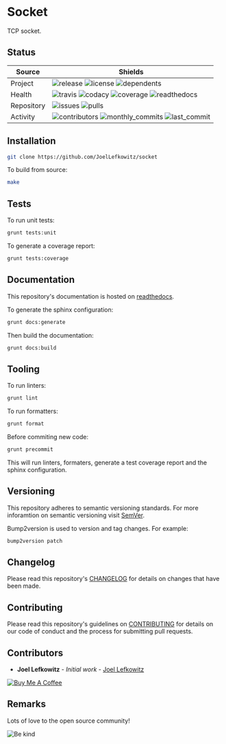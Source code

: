# Socket

TCP socket.

## Status

| Source     | Shields                                                                                                            |
| ---------- | ------------------------------------------------------------------------------------------------------------------ |
| Project    | ![release][release_shield] ![license][license_shield] ![dependents][dependents_shield]                             |
| Health     | ![travis][travis_shield] ![codacy][codacy_shield] ![coverage][coverage_shield] ![readthedocs][readthedocs_shield]  |
| Repository | ![issues][issues_shield] ![pulls][pulls_shield]                                                                    |
| Activity   | ![contributors][contributors_shield] ![monthly_commits][monthly_commits_shield] ![last_commit][last_commit_shield] |

## Installation

```bash
git clone https://github.com/JoelLefkowitz/socket
```

To build from source:

```bash
make
```

## Tests

To run unit tests:

```bash
grunt tests:unit
```

To generate a coverage report:

```bash
grunt tests:coverage
```

## Documentation

This repository's documentation is hosted on [readthedocs][readthedocs].

To generate the sphinx configuration:

```bash
grunt docs:generate
```

Then build the documentation:

```bash
grunt docs:build
```

## Tooling

To run linters:

```bash
grunt lint
```

To run formatters:

```bash
grunt format
```

Before commiting new code:

```bash
grunt precommit
```

This will run linters, formaters, generate a test coverage report and the sphinx configuration.

## Versioning

This repository adheres to semantic versioning standards.
For more inforamtion on semantic versioning visit [SemVer][semver].

Bump2version is used to version and tag changes.
For example:

```bash
bump2version patch
```

## Changelog

Please read this repository's [CHANGELOG](CHANGELOG.md) for details on changes that have been made.

## Contributing

Please read this repository's guidelines on [CONTRIBUTING](CONTRIBUTING.md) for details on our code of conduct and the process for submitting pull requests.

## Contributors

- **Joel Lefkowitz** - _Initial work_ - [Joel Lefkowitz][joellefkowitz]

[![Buy Me A Coffee][coffee_button]][coffee]

## Remarks

Lots of love to the open source community!

![Be kind][be_kind]

<!-- Github links -->

[pulls]: https://github.com/JoelLefkowitz/socket/pulls
[issues]: https://github.com/JoelLefkowitz/socket/issues

<!-- External links -->

[readthedocs]: https://socket.readthedocs.io/en/latest/
[semver]: http://semver.org/
[coffee]: https://www.buymeacoffee.com/joellefkowitz
[coffee_button]: https://cdn.buymeacoffee.com/buttons/default-blue.png
[be_kind]: https://media.giphy.com/media/osAcIGTSyeovPq6Xph/giphy.gif

<!-- Acknowledgments -->

[joellefkowitz]: https://github.com/JoelLefkowitz

<!-- Project shields -->

[release_shield]: https://img.shields.io/github/v/tag/joellefkowitz/socket
[license_shield]: https://img.shields.io/github/license/joellefkowitz/socket
[dependents_shield]: https://img.shields.io/librariesio/dependent-repos/pypi/socket

<!-- Health shields -->

[travis_shield]: https://img.shields.io/travis/joellefkowitz/socket
[codacy_shield]: https://img.shields.io/codacy/coverage/socket
[coverage_shield]: https://img.shields.io/codacy/grade/socket
[readthedocs_shield]: https://img.shields.io/readthedocs/socket

<!-- Repository shields -->

[issues_shield]: https://img.shields.io/github/issues/joellefkowitz/socket
[pulls_shield]: https://img.shields.io/github/issues-pr/joellefkowitz/socket

<!-- Activity shields -->

[contributors_shield]: https://img.shields.io/github/contributors/joellefkowitz/socket
[monthly_commits_shield]: https://img.shields.io/github/commit-activity/m/joellefkowitz/socket
[last_commit_shield]: https://img.shields.io/github/last-commit/joellefkowitz/socket
